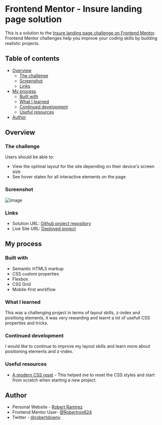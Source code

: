 # Frontend Mentor - Insure landing page solution

This is a solution to the [Insure landing page challenge on Frontend Mentor](https://www.frontendmentor.io/challenges/insure-landing-page-uTU68JV8). Frontend Mentor challenges help you improve your coding skills by building realistic projects. 

## Table of contents

- [Overview](#overview)
  - [The challenge](#the-challenge)
  - [Screenshot](#screenshot)
  - [Links](#links)
- [My process](#my-process)
  - [Built with](#built-with)
  - [What I learned](#what-i-learned)
  - [Continued development](#continued-development)
  - [Useful resources](#useful-resources)
- [Author](#author)


## Overview

### The challenge

Users should be able to:

- View the optimal layout for the site depending on their device's screen size
- See hover states for all interactive elements on the page

### Screenshot

![image](https://github.com/Robertron624/insure-landing-page/assets/72587880/e541e917-3bce-48db-a8d4-f0a311d60ced)


### Links

- Solution URL: [Github project repository](https://github.com/Robertron624/insure-landing-page)
- Live Site URL: [Deployed project](https://chipper-cuchufli-6ccbce.netlify.app/)

## My process

### Built with

- Semantic HTML5 markup
- CSS custom properties
- Flexbox
- CSS Grid
- Mobile-first workflow

### What I learned

This was a challenging project in terms of layout skills, z-index and positiong elements, it was very rewarding and learnt a lot of usefull CSS properties and tricks.

### Continued development

I would like to continue to improve my layout skills and learn more about positioning elements and z-index.

### Useful resources

- [A modern CSS reset](https://andy-bell.co.uk/a-modern-css-reset/) - This helped me to reset the CSS styles and start from scratch when starting a new project.

## Author

-   Personal Website - [Robert Ramirez](https://robert-ramirez.netlify.app)
-   Frontend Mentor User- [@Robertron624](https://www.frontendmentor.io/profile/Robertron624)
-   Twitter - [@robertdowny](https://www.twitter.com/robertdowny)


